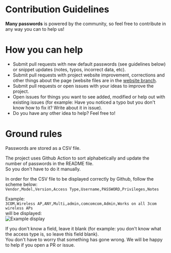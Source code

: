 # Contribution Guidelines

**Many passwords** is powered by the community, so feel free to contribute in any way you can to help us!

# How you can help

* Submit pull requests with new default passwords (see guidelines below) or snippet updates (notes, typos, incorrect data, etc).
* Submit pull requests with project website improvement, corrections and other things about the page (website files are in the [website branch](https://github.com/nothing3f/many-passwords/tree/website).
* Submit pull requests or open issues with your ideas to improve the project.
* Open issues for things you want to see added, modified or help out with existing issues (for example: Have you noticed a typo but you don't know how to fix it? Write about it in issue).
* Do you have any other idea to help? Feel free to!

# Ground rules

Passwords are stored as a CSV file.

The project uses Github Action to sort alphabetically and update the number of passwords in the README file.   
So you don't have to do it manually.  

In order for the CSV file to be displayed correctly by Github, follow the scheme below:  
```Vendor,Model,Version,Access Type,Username,PASSWORD,Privileges,Notes```

Example:  
```3COM,Wireless AP,ANY,Multi,admin,comcomcom,Admin,Works on all 3com wireless APs```  
will be displayed:  
![Example display](https://cdn.discordapp.com/attachments/574604364342231052/765893402176126976/unknown.png)

If you don't know a field, leave it blank (for example: you don't know what the access type is, so leave this field blank).  
You don't have to worry that something has gone wrong. We will be happy to help if you open a PR or issue.
